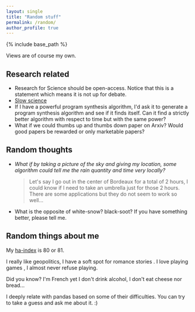 ```yaml
---
layout: single
title: "Random stuff"
permalink: /random/
author_profile: true
---
```


{% include base_path %}

Views are of course my own.

## Research related

- Research for Science should be open-access. Notice that this is a statement which means it is not up for debate.
- [Slow science](http://slow-science.org/)
- If I have a powerful program synthesis algorithm, I'd ask it to generate a program synthesis algorithm and see if it finds itself. Can it find a strictly better algorithm with respect to time but with the same power?
- What if we could thumbs up and thumbs down paper on Arxiv? Would good papers be rewarded or only marketable papers?

## Random thoughts

- *What if by taking a picture of the sky and giving my location, some algorithm could tell me the rain quantity and time very locally?*

  > Let's say I go out in the center of Bordeaux for a total of 2 hours, I could know if I need to take an umbrella just for those 2 hours. There are some applications but they do not seem to work so well...

- What is the opposite of white-snow? black-soot? If you have something better, please tell me.

## Random things about me

My [ha-index](https://www.irif.fr/~haberm/haindex.html) is 80 or 81.

I really like <i class="fas fa-globe" style="color:#3498db;"></i> geopolitics, I have a soft spot for romance stories <i class="fas fa-book"></i>.
I love playing games <i class="fas fa-dice"></i>, I almost never refuse playing.

Did you know? I'm French yet I don't drink alcohol, I don't eat cheese nor bread...

I deeply relate with pandas based on some of their difficulties. You can try to take a guess and ask me about it. :)
